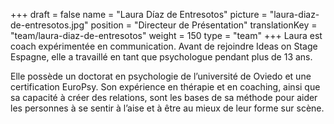 +++
draft			= false
name			= "Laura Díaz de Entresotos"
picture			= "laura-diaz-de-entresotos.jpg"
position	 	= "Directeur de Présentation"
translationKey	= "team/laura-diaz-de-entresotos"
weight			= 150
type			= "team"
+++
Laura est coach expérimentée en communication. Avant de rejoindre Ideas on Stage Espagne, elle a travaillé en tant que psychologue pendant plus de 13 ans.

Elle possède un doctorat en psychologie de l’université de Oviedo et une certification EuroPsy. Son expérience en thérapie et en coaching, ainsi que sa capacité à créer des relations, sont les bases de sa méthode pour aider les personnes à se sentir à l’aise et à être au mieux de leur forme sur scène.